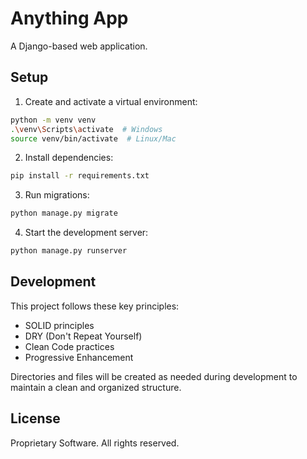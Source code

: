 # Anything App

A Django-based web application.

## Setup

1. Create and activate a virtual environment:
```bash
python -m venv venv
.\venv\Scripts\activate  # Windows
source venv/bin/activate  # Linux/Mac
```

2. Install dependencies:
```bash
pip install -r requirements.txt
```

3. Run migrations:
```bash
python manage.py migrate
```

4. Start the development server:
```bash
python manage.py runserver
```

## Development

This project follows these key principles:
- SOLID principles
- DRY (Don't Repeat Yourself)
- Clean Code practices
- Progressive Enhancement

Directories and files will be created as needed during development to maintain a clean and organized structure.

## License

Proprietary Software. All rights reserved.
